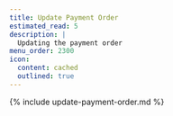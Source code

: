 ```yaml
---
title: Update Payment Order
estimated_read: 5
description: |
  Updating the payment order
menu_order: 2300
icon:
  content: cached
  outlined: true
---
```


{% include update-payment-order.md %}

